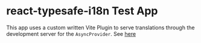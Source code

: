 # react-typesafe-i18n Test App

This app uses a custom written Vite Plugin to serve translations
through the development server for the `AsyncProvider`. See [here](https://github.com/FlorianDevPhynix/react-typesafe-i18n/tree/main/app/language-server.ts)
